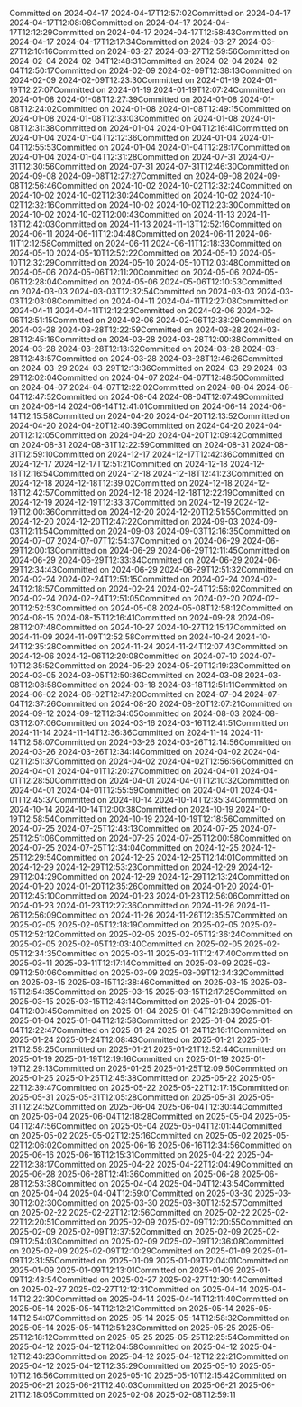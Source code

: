 Committed on 2024-04-17 2024-04-17T12:57:02Committed on 2024-04-17 2024-04-17T12:08:08Committed on 2024-04-17 2024-04-17T12:12:29Committed on 2024-04-17 2024-04-17T12:58:43Committed on 2024-04-17 2024-04-17T12:17:34Committed on 2024-03-27 2024-03-27T12:10:16Committed on 2024-03-27 2024-03-27T12:59:56Committed on 2024-02-04 2024-02-04T12:48:31Committed on 2024-02-04 2024-02-04T12:50:17Committed on 2024-02-09 2024-02-09T12:38:13Committed on 2024-02-09 2024-02-09T12:23:30Committed on 2024-01-19 2024-01-19T12:27:07Committed on 2024-01-19 2024-01-19T12:07:24Committed on 2024-01-08 2024-01-08T12:27:39Committed on 2024-01-08 2024-01-08T12:24:02Committed on 2024-01-08 2024-01-08T12:49:15Committed on 2024-01-08 2024-01-08T12:33:03Committed on 2024-01-08 2024-01-08T12:31:38Committed on 2024-01-04 2024-01-04T12:16:41Committed on 2024-01-04 2024-01-04T12:12:36Committed on 2024-01-04 2024-01-04T12:55:53Committed on 2024-01-04 2024-01-04T12:28:17Committed on 2024-01-04 2024-01-04T12:31:28Committed on 2024-07-31 2024-07-31T12:30:56Committed on 2024-07-31 2024-07-31T12:46:30Committed on 2024-09-08 2024-09-08T12:27:27Committed on 2024-09-08 2024-09-08T12:56:46Committed on 2024-10-02 2024-10-02T12:32:24Committed on 2024-10-02 2024-10-02T12:30:24Committed on 2024-10-02 2024-10-02T12:32:16Committed on 2024-10-02 2024-10-02T12:23:30Committed on 2024-10-02 2024-10-02T12:00:43Committed on 2024-11-13 2024-11-13T12:42:03Committed on 2024-11-13 2024-11-13T12:52:16Committed on 2024-06-11 2024-06-11T12:04:48Committed on 2024-06-11 2024-06-11T12:12:58Committed on 2024-06-11 2024-06-11T12:18:33Committed on 2024-05-10 2024-05-10T12:52:22Committed on 2024-05-10 2024-05-10T12:32:29Committed on 2024-05-10 2024-05-10T12:03:48Committed on 2024-05-06 2024-05-06T12:11:20Committed on 2024-05-06 2024-05-06T12:28:04Committed on 2024-05-06 2024-05-06T12:10:53Committed on 2024-03-03 2024-03-03T12:32:54Committed on 2024-03-03 2024-03-03T12:03:08Committed on 2024-04-11 2024-04-11T12:27:08Committed on 2024-04-11 2024-04-11T12:12:23Committed on 2024-02-06 2024-02-06T12:51:15Committed on 2024-02-06 2024-02-06T12:38:29Committed on 2024-03-28 2024-03-28T12:22:59Committed on 2024-03-28 2024-03-28T12:45:16Committed on 2024-03-28 2024-03-28T12:00:38Committed on 2024-03-28 2024-03-28T12:13:32Committed on 2024-03-28 2024-03-28T12:43:57Committed on 2024-03-28 2024-03-28T12:46:26Committed on 2024-03-29 2024-03-29T12:13:36Committed on 2024-03-29 2024-03-29T12:02:04Committed on 2024-04-07 2024-04-07T12:48:50Committed on 2024-04-07 2024-04-07T12:22:02Committed on 2024-08-04 2024-08-04T12:47:52Committed on 2024-08-04 2024-08-04T12:07:49Committed on 2024-06-14 2024-06-14T12:41:01Committed on 2024-06-14 2024-06-14T12:15:58Committed on 2024-04-20 2024-04-20T12:13:52Committed on 2024-04-20 2024-04-20T12:40:39Committed on 2024-04-20 2024-04-20T12:12:05Committed on 2024-04-20 2024-04-20T12:09:42Committed on 2024-08-31 2024-08-31T12:22:59Committed on 2024-08-31 2024-08-31T12:59:10Committed on 2024-12-17 2024-12-17T12:42:36Committed on 2024-12-17 2024-12-17T12:51:21Committed on 2024-12-18 2024-12-18T12:16:54Committed on 2024-12-18 2024-12-18T12:41:23Committed on 2024-12-18 2024-12-18T12:39:02Committed on 2024-12-18 2024-12-18T12:42:57Committed on 2024-12-18 2024-12-18T12:22:19Committed on 2024-12-19 2024-12-19T12:33:37Committed on 2024-12-19 2024-12-19T12:00:36Committed on 2024-12-20 2024-12-20T12:51:55Committed on 2024-12-20 2024-12-20T12:47:22Committed on 2024-09-03 2024-09-03T12:11:54Committed on 2024-09-03 2024-09-03T12:16:35Committed on 2024-07-07 2024-07-07T12:54:37Committed on 2024-06-29 2024-06-29T12:00:13Committed on 2024-06-29 2024-06-29T12:11:45Committed on 2024-06-29 2024-06-29T12:33:34Committed on 2024-06-29 2024-06-29T12:34:43Committed on 2024-06-29 2024-06-29T12:51:32Committed on 2024-02-24 2024-02-24T12:51:15Committed on 2024-02-24 2024-02-24T12:18:57Committed on 2024-02-24 2024-02-24T12:56:02Committed on 2024-02-24 2024-02-24T12:51:05Committed on 2024-02-20 2024-02-20T12:52:53Committed on 2024-05-08 2024-05-08T12:58:12Committed on 2024-08-15 2024-08-15T12:16:41Committed on 2024-09-28 2024-09-28T12:07:48Committed on 2024-10-27 2024-10-27T12:15:17Committed on 2024-11-09 2024-11-09T12:52:58Committed on 2024-10-24 2024-10-24T12:35:28Committed on 2024-11-24 2024-11-24T12:07:43Committed on 2024-12-06 2024-12-06T12:20:08Committed on 2024-07-10 2024-07-10T12:35:52Committed on 2024-05-29 2024-05-29T12:19:23Committed on 2024-03-05 2024-03-05T12:50:36Committed on 2024-03-08 2024-03-08T12:08:58Committed on 2024-03-18 2024-03-18T12:51:11Committed on 2024-06-02 2024-06-02T12:47:20Committed on 2024-07-04 2024-07-04T12:37:26Committed on 2024-08-20 2024-08-20T12:07:21Committed on 2024-09-12 2024-09-12T12:34:05Committed on 2024-08-03 2024-08-03T12:07:06Committed on 2024-03-16 2024-03-16T12:41:51Committed on 2024-11-14 2024-11-14T12:36:36Committed on 2024-11-14 2024-11-14T12:58:07Committed on 2024-03-26 2024-03-26T12:14:56Committed on 2024-03-26 2024-03-26T12:34:14Committed on 2024-04-02 2024-04-02T12:51:37Committed on 2024-04-02 2024-04-02T12:56:56Committed on 2024-04-01 2024-04-01T12:20:27Committed on 2024-04-01 2024-04-01T12:28:50Committed on 2024-04-01 2024-04-01T12:10:32Committed on 2024-04-01 2024-04-01T12:55:59Committed on 2024-04-01 2024-04-01T12:45:37Committed on 2024-10-14 2024-10-14T12:35:34Committed on 2024-10-14 2024-10-14T12:00:38Committed on 2024-10-19 2024-10-19T12:58:54Committed on 2024-10-19 2024-10-19T12:18:56Committed on 2024-07-25 2024-07-25T12:43:13Committed on 2024-07-25 2024-07-25T12:51:06Committed on 2024-07-25 2024-07-25T12:00:58Committed on 2024-07-25 2024-07-25T12:34:04Committed on 2024-12-25 2024-12-25T12:29:54Committed on 2024-12-25 2024-12-25T12:14:01Committed on 2024-12-29 2024-12-29T12:53:23Committed on 2024-12-29 2024-12-29T12:04:29Committed on 2024-12-29 2024-12-29T12:13:24Committed on 2024-01-20 2024-01-20T12:35:26Committed on 2024-01-20 2024-01-20T12:45:10Committed on 2024-01-23 2024-01-23T12:56:06Committed on 2024-01-23 2024-01-23T12:27:36Committed on 2024-11-26 2024-11-26T12:56:09Committed on 2024-11-26 2024-11-26T12:35:57Committed on 2025-02-05 2025-02-05T12:18:19Committed on 2025-02-05 2025-02-05T12:52:12Committed on 2025-02-05 2025-02-05T12:36:24Committed on 2025-02-05 2025-02-05T12:03:40Committed on 2025-02-05 2025-02-05T12:34:35Committed on 2025-03-11 2025-03-11T12:47:40Committed on 2025-03-11 2025-03-11T12:17:14Committed on 2025-03-09 2025-03-09T12:50:06Committed on 2025-03-09 2025-03-09T12:34:32Committed on 2025-03-15 2025-03-15T12:38:46Committed on 2025-03-15 2025-03-15T12:54:35Committed on 2025-03-15 2025-03-15T12:17:25Committed on 2025-03-15 2025-03-15T12:43:14Committed on 2025-01-04 2025-01-04T12:00:45Committed on 2025-01-04 2025-01-04T12:28:39Committed on 2025-01-04 2025-01-04T12:12:58Committed on 2025-01-04 2025-01-04T12:22:47Committed on 2025-01-24 2025-01-24T12:16:11Committed on 2025-01-24 2025-01-24T12:08:43Committed on 2025-01-21 2025-01-21T12:59:25Committed on 2025-01-21 2025-01-21T12:52:44Committed on 2025-01-19 2025-01-19T12:19:16Committed on 2025-01-19 2025-01-19T12:29:13Committed on 2025-01-25 2025-01-25T12:09:50Committed on 2025-01-25 2025-01-25T12:45:38Committed on 2025-05-22 2025-05-22T12:39:47Committed on 2025-05-22 2025-05-22T12:17:15Committed on 2025-05-31 2025-05-31T12:05:28Committed on 2025-05-31 2025-05-31T12:24:52Committed on 2025-06-04 2025-06-04T12:30:44Committed on 2025-06-04 2025-06-04T12:18:28Committed on 2025-05-04 2025-05-04T12:47:56Committed on 2025-05-04 2025-05-04T12:01:44Committed on 2025-05-02 2025-05-02T12:25:16Committed on 2025-05-02 2025-05-02T12:06:02Committed on 2025-06-16 2025-06-16T12:34:56Committed on 2025-06-16 2025-06-16T12:15:31Committed on 2025-04-22 2025-04-22T12:38:17Committed on 2025-04-22 2025-04-22T12:04:49Committed on 2025-06-28 2025-06-28T12:41:36Committed on 2025-06-28 2025-06-28T12:53:38Committed on 2025-04-04 2025-04-04T12:43:54Committed on 2025-04-04 2025-04-04T12:59:01Committed on 2025-03-30 2025-03-30T12:02:30Committed on 2025-03-30 2025-03-30T12:52:57Committed on 2025-02-22 2025-02-22T12:12:56Committed on 2025-02-22 2025-02-22T12:20:51Committed on 2025-02-09 2025-02-09T12:20:55Committed on 2025-02-09 2025-02-09T12:37:52Committed on 2025-02-09 2025-02-09T12:54:03Committed on 2025-02-09 2025-02-09T12:36:08Committed on 2025-02-09 2025-02-09T12:10:29Committed on 2025-01-09 2025-01-09T12:31:55Committed on 2025-01-09 2025-01-09T12:04:01Committed on 2025-01-09 2025-01-09T12:13:01Committed on 2025-01-09 2025-01-09T12:43:54Committed on 2025-02-27 2025-02-27T12:30:44Committed on 2025-02-27 2025-02-27T12:12:31Committed on 2025-04-14 2025-04-14T12:22:30Committed on 2025-04-14 2025-04-14T12:11:40Committed on 2025-05-14 2025-05-14T12:12:21Committed on 2025-05-14 2025-05-14T12:54:07Committed on 2025-05-14 2025-05-14T12:58:32Committed on 2025-05-14 2025-05-14T12:51:23Committed on 2025-05-25 2025-05-25T12:18:12Committed on 2025-05-25 2025-05-25T12:25:54Committed on 2025-04-12 2025-04-12T12:04:58Committed on 2025-04-12 2025-04-12T12:43:23Committed on 2025-04-12 2025-04-12T12:22:21Committed on 2025-04-12 2025-04-12T12:35:29Committed on 2025-05-10 2025-05-10T12:16:56Committed on 2025-05-10 2025-05-10T12:15:42Committed on 2025-06-21 2025-06-21T12:40:03Committed on 2025-06-21 2025-06-21T12:18:05Committed on 2025-02-08 2025-02-08T12:59:11